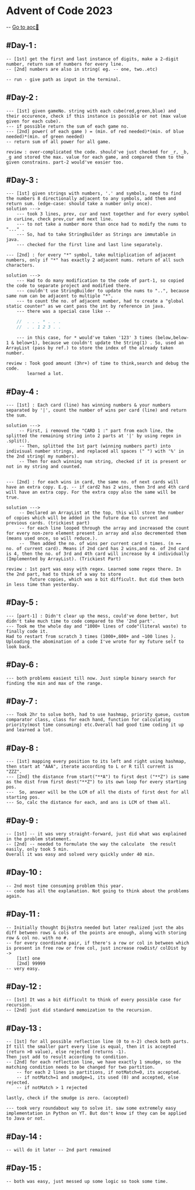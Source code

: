# Advent of Code 2023 
-- [Go to aoc🚀](https://adventofcode.com/2023)

## #Day-1 :
    -- [1st] get the first and last instance of digits, make a 2-digit number, return sum of numbers for every line.
    -- [2nd] numbers are also in string( eg. -- one, two..etc)
    
    -- run - give path as input in the terminal.

## #Day-2 :
    --- [1st] given gameNo. string with each cube(red,green,blue) and their occurence, check if this instance is possible or not (max value given for each cube).
    --- if possible return the sum of each game no.
    --- [2nd] power( of each game ) = (min. of red needed)*(min. of blue needed)*(min. of green needed)
    -- return sum of all power for all game.

    review : over-complicated the code. should've just checked for _r, _b, _g and stored the max. value for each game, and compared them to the given constrains. part-2 would've easier too. 

## #Day-3 :
    --- [1st] given strings with numbers, '.' and symbols, need to find the numbers 8 directionally adjacent to any symbols, add them and return sum. (edge-case: should take a number only once).
    solution --->  
        --- took 3 lines, prev, cur and next together and for every symbol in curLine, check prev,cur and next line.
        --- to not take a number more than once had to modify the nums to "..." .
        --- So, had to take StringBuilder as Strings are immutable in java.
        --- checked for the first line and last line separately.

    --- [2nd] : for every "*" symbol, take multiplication of adjacent numbers, only if "*" has exactly 2 adjacent nums. return of all such characters.

    solution --->
        --- Had to do many modification to the code of part-1, so copied the code to separate project and modified there.
        --- couldn't use StringBuilder to update the nums to "..", because same num can be adjacent to multiple "*".
        --- to count the no. of adjacent number, had to create a "global static counter" as we cant pass the int by reference in java.
        --- there was a special case like --
        
```java
    //  . . . * . . .
    //  . . 1 2 3 . .       
```  
        --- in this case, for * would've taken '123' 3 times (below,below-1 & below+1), because we couldn't update the String(1) . So, used an ArrayList (pass by ref.) to store the index of the already taken number.

    review : Took good amount (3hr+) of time to think,search and debug the code.
            learned a lot.  

## #Day-4 :
    --- [1st] : Each card (line) has winning numbers & your numbers separated by '|', count the number of wins per card (line) and return the sum.

    solution --->
         -- First, i removed the "CARD 1 :" part from each line, the splitted the remaining string into 2 parts at '|' by using regex in .split().
         -- Then, splitted the 1st part (winning numbers part) into indivisual number strings, and replaced all spaces (" ") with '%' in the 2nd string( my numbers).
         -- Then for each winning num string, checked if it is present or not in my string and counted.


    --- [2nd] : for each wins in card, the same no. of next cards will have an extra copy. E.g. -- if card2 has 2 wins, then 3rd and 4th card will have an extra copy. For the extra copy also the same will be true.    

    solution --->
         -- Declared an ArrayList at the top, this will store the number of copies which will be added in the future due to current and previous cards. (trickiest part)
         -- for each line looped through the array and increased the count for every non-zero element present in array and also decremented them (means used once, so will reduce.). 
         --  Then added the no. of wins per current card n times. (n == no. of current card). Means if 2nd card has 2 wins,and no. of 2nd card is 4, then the no. of 3rd and 4th card will increase by 4 individually (Implemented by ArrayList). (Trickiest Part)

    review : 1st part was easy with regex. Learned some regex there. In the 2nd part, had to think of a way to store
             future copies, which was a bit difficult. But did them both in less time than yesterday.     


## #Day-5 : 
    --- [part-1] : Didn't clear up the mess, could've done better, but didn't take much time to code compared to the '2nd part'.
    --- Took me the whole day and "1000+ lines of code"(literal waste) to finally code it.
    Had to restart from scratch 3 times (1000+,800+ and ~100 lines ). Uploading the abomination of a code I've wrote for my future self to look back. 

## #Day-6 :
    --- both problems easiest till now. Just simple binary search for finding the min and max of the range.     

## #Day-7 :
    --- Took 2hr to solve both, had to use hashmap, priority queue, custom comparator class, class for each hand, function for calculating priority(most time consuming) etc.Overall had good time coding it up and learned a lot.      

## #Day-8 :
    --- [1st] mapping every position to its left and right using hashmap, then start at "AAA", iterate according to L or R till current is "ZZZ".    
    --- [2nd] the distance from start("**A") to first dest ("**Z") is same as the dist from first dest("**Z") to its own loop for every starting pos.
    ---  So, answer will be the LCM of all the dists of first dest for all starting pos.
    --- So, calc the distance for each, and ans is LCM of them all.

## #Day-9 :
    -- [1st] -- it was very straight-forward, just did what was explained in the problem statement.
    -- [2nd] -- needed to formulate the way the calculate  the result easily, only took 5 min.
    Overall it was easy and solved very quickly under 40 min.

## #Day-10 : 
    -- 2nd most time consuming problem this year.
    -- code has all the explanation. Not going to think about the problems again.

## #Day-11 :
    -- Initially thought Dijkstra needed but later realized just the abs diff between rows & cols of the points are enough, along with storing row & col no. with no #. 
    -- for every coordinate pair, if there's a row or col in between which is present in free row or free col, just increase rowDist/ colDist by ->
        [1st] one
        [2nd] 99999   
    -- very easy.

## #Day-12 :
    -- [1st] It was a bit difficult to think of every possible case for recursion.
    -- [2nd] just did standard memoization to the recursion.

## #Day-13 :
    -- [1st] for all possible reflection line (0 to n-2) check both parts. If till the smaller part every line is equal, then it is accepted (return >0 value), else rejected (returns -1).
    Then just add to result according to condition.
    -- [2nd] for each reflection line, we have exactly 1 smudge, so the matching condition needs to be changed for two partition.
        -- for each 2 lines in partitions, if notMatch=0, its accepted.
        -- if notMatch=1 and smudge=1, its used (0) and accepted, else rejected.
        -- if notMatch > 1 rejected

    lastly, check if the smudge is zero. (accepted)

    --- took very roundabout way to solve it. saw some extremely easy implementation in Python on YT. But don't know if they can be applied to Java or not.

## #Day-14 :
    -- will do it later -- 2nd part remained


## #Day-15 :
    -- both was easy, just messed up some logic so took some time.
